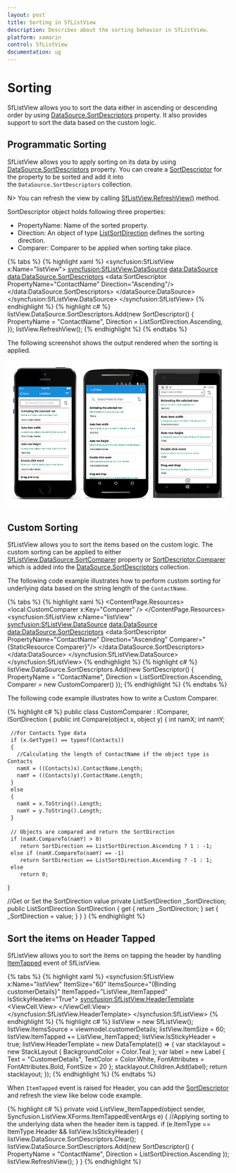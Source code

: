 ```yaml
---
layout: post
title: Sorting in SfListView
description: Describes about the sorting behavior in SfListView.
platform: xamarin
control: SfListView
documentation: ug
---
```


# Sorting 

SfListView allows you to sort the data either in ascending or descending order by using [DataSource.SortDescriptors](https://help.syncfusion.com/cr/cref_files/xamarin/datasource/Syncfusion.DataSource.Portable~Syncfusion.DataSource.DataSource~SortDescriptors.html) property. It also provides support to sort the data based on the custom logic.


## Programmatic Sorting

SfListView allows you to apply sorting on its data by using [DataSource.SortDescriptors](https://help.syncfusion.com/cr/cref_files/xamarin/datasource/Syncfusion.DataSource.Portable~Syncfusion.DataSource.DataSource~SortDescriptors.html) property. You can create a [SortDescriptor](https://help.syncfusion.com/cr/cref_files/xamarin/datasource/Syncfusion.DataSource.Portable~Syncfusion.DataSource.SortDescriptor.html) for the property to be sorted and add it into the `DataSource.SortDescriptors` collection.

N> You can refresh the view by calling [SfListView.RefreshView()](https://help.syncfusion.com/cr/cref_files/xamarin/sflistview/Syncfusion.SfListView.XForms~Syncfusion.ListView.XForms.SfListView~RefreshView.html) method.

SortDescriptor object holds following three properties:

* PropertyName: Name of the sorted property.
* Direction: An object of type [ListSortDirection](https://help.syncfusion.com/cr/cref_files/xamarin/datasource/Syncfusion.DataSource.Portable~Syncfusion.DataSource.ListSortDirection.html) defines the sorting direction.
* Comparer: Comparer to be applied when sorting take place.
 
{% tabs %}
{% highlight xaml %}
<syncfusion:SfListView x:Name="listView">
  <syncfusion:SfListView.DataSource>
    <data:DataSource>
      <data:DataSource.SortDescriptors>
        <data:SortDescriptor PropertyName="ContactName" Direction="Ascending"/>
      </data:DataSource.SortDescriptors>
    </dataSource:DataSource>
  </syncfusion:SfListView.DataSource>
</syncfusion:SfListView>
{% endhighlight %}
{% highlight c# %}
listView.DataSource.SortDescriptors.Add(new SortDescriptor()
{
  PropertyName = "ContactName",
  Direction = ListSortDirection.Ascending,
}); 
listView.RefreshView();
{% endhighlight %}
{% endtabs %}

The following screenshot shows the output rendered when the sorting is applied.

![](SfListView_images/SfListView-Sorting.png)

## Custom Sorting

SfListView allows you to sort the items based on the custom logic. The custom sorting can be applied to either [SfListView.DataSource.SortComparer](https://help.syncfusion.com/cr/cref_files/xamarin/datasource/Syncfusion.DataSource.Portable~Syncfusion.DataSource.DataSource~SortComparer.html) property or [SortDescriptor.Comparer](https://help.syncfusion.com/cr/cref_files/xamarin/datasource/Syncfusion.DataSource.Portable~Syncfusion.DataSource.SortDescriptor~Comparer.html) which is added into the [DataSource.SortDescriptors](https://help.syncfusion.com/cr/cref_files/xamarin/datasource/Syncfusion.DataSource.Portable~Syncfusion.DataSource.DataSource~SortDescriptors.html) collection.

The following code example illustrates how to perform custom sorting for underlying data based on the string length of the `ContactName`.

{% tabs %}
{% highlight xaml %}
<ContentPage>
  <ContentPage.Resources>
    <ResourceDictionary>
      <local:CustomComparer x:Key="Comparer" />
    </ResourceDictionary>
  </ContentPage.Resources>
  <syncfusion:SfListView x:Name="listView"
    <syncfusion:SfListView.DataSource>
      <data:DataSource>
        <data:DataSource.SortDescriptors>
          <data:SortDescriptor PropertyName="ContactName" Direction="Ascending" 
                               Comparer="{StaticResource Comparer}"/>
        </data:DataSource.SortDescriptors>
      </data:DataSource>
    </syncfusion:SfListView.DataSource>
  </syncfusion:SfListView>
</ContentPage>
{% endhighlight %}
{% highlight c# %}
listView.DataSource.SortDescriptors.Add(new SortDescriptor()
{
  PropertyName = "ContactName",
  Direction = ListSortDirection.Ascending,
  Comparer = new CustomComparer()
});
{% endhighlight %}
{% endtabs %}

The following code example illustrates how to write a Custom Comparer.

{% highlight c# %}
public class CustomComparer : IComparer<object>, ISortDirection
{
  public int Compare(object x, object y)
  {
     int namX;
     int namY;

     //For Contacts Type data
     if (x.GetType() == typeof(Contacts))
     {
       //Calculating the length of ContactName if the object type is Contacts
       namX = ((Contacts)x).ContactName.Length;
       namY = ((Contacts)y).ContactName.Length;
     }
     else
     {
       namX = x.ToString().Length;
       namY = y.ToString().Length;
     }

     // Objects are compared and return the SortDirection
     if (namX.CompareTo(namY) > 0)
        return SortDirection == ListSortDirection.Ascending ? 1 : -1;
     else if (namX.CompareTo(namY) == -1)
        return SortDirection == ListSortDirection.Ascending ? -1 : 1;
     else
        return 0;
   }

   //Get or Set the SortDirection value
   private ListSortDirection _SortDirection;
   public ListSortDirection SortDirection
   {
     get { return _SortDirection; }
     set { _SortDirection = value; }
   }
}
{% endhighlight %}

## Sort the items on Header Tapped

SfListView allows you to sort the items on tapping the header by handling [ItemTapped](https://help.syncfusion.com/cr/cref_files/xamarin/sflistview/Syncfusion.SfListView.XForms~Syncfusion.ListView.XForms.SfListView~ItemTapped_EV.html) event of SfListView.

{% tabs %}
{% highlight xaml %}
<syncfusion:SfListView x:Name="listView" ItemSize="60"
                       ItemsSource="{Binding customerDetails}" 
                       ItemTapped="ListView_ItemTapped" 
                       IsStickyHeader="True">
  <syncfusion:SfListView.HeaderTemplate>
    <DataTemplate>
      <ViewCell>
        <ViewCell.View>
          <StackLayout BackgroundColor="Teal">
            <Label TextColor="White" FontSize="20" FontAttributes="Bold" Text="CustomerDetails" />
          </StackLayout>
        </ViewCell.View>
      </ViewCell>
    </DataTemplate>
  </syncfusion:SfListView.HeaderTemplate>
</syncfusion:SfListView>
{% endhighlight %}
{% highlight c# %}
listView = new SfListView();
listView.ItemsSource = viewmodel.customerDetails;
listView.ItemSize = 60;
listView.ItemTapped += ListView_ItemTapped;
listView.IsStickyHeader = true;
listView.HeaderTemplate = new DataTemplate(() => 
{
  var stacklayout = new StackLayout { BackgroundColor = Color.Teal };
  var label = new Label { Text = "CustomerDetails", TextColor = Color.White, 
                          FontAttributes = FontAttributes.Bold, FontSize = 20 };
  stacklayout.Children.Add(label);
  return stacklayout;
});
{% endhighlight %}
{% endtabs %}

When `ItemTapped` event is raised for Header, you can add the [SortDescriptor](https://help.syncfusion.com/cr/cref_files/xamarin/datasource/Syncfusion.DataSource.Portable~Syncfusion.DataSource.SortDescriptor.html) and refresh the view like below code example.

{% highlight c# %}
private void ListView_ItemTapped(object sender, Syncfusion.ListView.XForms.ItemTappedEventArgs e)
{
  //Applying sorting to the underlying data when the header item is tapped.
  if (e.ItemType == ItemType.Header && listView.IsStickyHeader)
  {
    listView.DataSource.SortDescriptors.Clear();
    listView.DataSource.SortDescriptors.Add(new SortDescriptor()
    {
      PropertyName = "ContactName",
      Direction = ListSortDirection.Ascending
    });
    listView.RefreshView();
  }
}
{% endhighlight %}